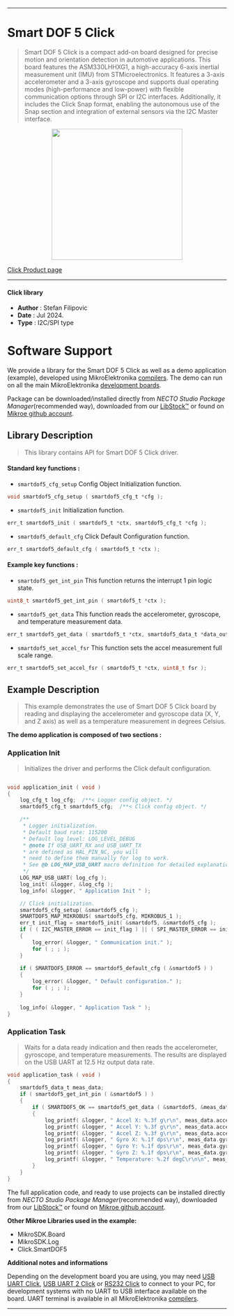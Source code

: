 
---
# Smart DOF 5 Click

> Smart DOF 5 Click is a compact add-on board designed for precise motion and orientation detection in automotive applications. This board features the ASM330LHHXG1, a high-accuracy 6-axis inertial measurement unit (IMU) from STMicroelectronics. It features a 3-axis accelerometer and a 3-axis gyroscope and supports dual operating modes (high-performance and low-power) with flexible communication options through SPI or I2C interfaces. Additionally, it includes the Click Snap format, enabling the autonomous use of the Snap section and integration of external sensors via the I2C Master interface.

<p align="center">
  <img src="https://download.mikroe.com/images/click_for_ide/smartdof5_click.png" height=300px>
</p>

[Click Product page](https://www.mikroe.com/smart-dof-5-click)

---


#### Click library

- **Author**        : Stefan Filipovic
- **Date**          : Jul 2024.
- **Type**          : I2C/SPI type


# Software Support

We provide a library for the Smart DOF 5 Click
as well as a demo application (example), developed using MikroElektronika
[compilers](https://www.mikroe.com/necto-studio).
The demo can run on all the main MikroElektronika [development boards](https://www.mikroe.com/development-boards).

Package can be downloaded/installed directly from *NECTO Studio Package Manager*(recommended way), downloaded from our [LibStock&trade;](https://libstock.mikroe.com) or found on [Mikroe github account](https://github.com/MikroElektronika/mikrosdk_click_v2/tree/master/clicks).

## Library Description

> This library contains API for Smart DOF 5 Click driver.

#### Standard key functions :

- `smartdof5_cfg_setup` Config Object Initialization function.
```c
void smartdof5_cfg_setup ( smartdof5_cfg_t *cfg );
```

- `smartdof5_init` Initialization function.
```c
err_t smartdof5_init ( smartdof5_t *ctx, smartdof5_cfg_t *cfg );
```

- `smartdof5_default_cfg` Click Default Configuration function.
```c
err_t smartdof5_default_cfg ( smartdof5_t *ctx );
```

#### Example key functions :

- `smartdof5_get_int_pin` This function returns the interrupt 1 pin logic state.
```c
uint8_t smartdof5_get_int_pin ( smartdof5_t *ctx );
```

- `smartdof5_get_data` This function reads the accelerometer, gyroscope, and temperature measurement data.
```c
err_t smartdof5_get_data ( smartdof5_t *ctx, smartdof5_data_t *data_out );
```

- `smartdof5_set_accel_fsr` This function sets the accel measurement full scale range.
```c
err_t smartdof5_set_accel_fsr ( smartdof5_t *ctx, uint8_t fsr );
```

## Example Description

> This example demonstrates the use of Smart DOF 5 Click board by reading and displaying 
the accelerometer and gyroscope data (X, Y, and Z axis) as well as a temperature measurement in degrees Celsius.

**The demo application is composed of two sections :**

### Application Init

> Initializes the driver and performs the Click default configuration.

```c

void application_init ( void )
{
    log_cfg_t log_cfg;  /**< Logger config object. */
    smartdof5_cfg_t smartdof5_cfg;  /**< Click config object. */

    /** 
     * Logger initialization.
     * Default baud rate: 115200
     * Default log level: LOG_LEVEL_DEBUG
     * @note If USB_UART_RX and USB_UART_TX 
     * are defined as HAL_PIN_NC, you will 
     * need to define them manually for log to work. 
     * See @b LOG_MAP_USB_UART macro definition for detailed explanation.
     */
    LOG_MAP_USB_UART( log_cfg );
    log_init( &logger, &log_cfg );
    log_info( &logger, " Application Init " );

    // Click initialization.
    smartdof5_cfg_setup( &smartdof5_cfg );
    SMARTDOF5_MAP_MIKROBUS( smartdof5_cfg, MIKROBUS_1 );
    err_t init_flag = smartdof5_init( &smartdof5, &smartdof5_cfg );
    if ( ( I2C_MASTER_ERROR == init_flag ) || ( SPI_MASTER_ERROR == init_flag ) )
    {
        log_error( &logger, " Communication init." );
        for ( ; ; );
    }
    
    if ( SMARTDOF5_ERROR == smartdof5_default_cfg ( &smartdof5 ) )
    {
        log_error( &logger, " Default configuration." );
        for ( ; ; );
    }
    
    log_info( &logger, " Application Task " );
}

```

### Application Task

> Waits for a data ready indication and then reads the accelerometer, gyroscope, and temperature
measurements. The results are displayed on the USB UART at 12.5 Hz output data rate.

```c
void application_task ( void )
{
    smartdof5_data_t meas_data;
    if ( smartdof5_get_int_pin ( &smartdof5 ) ) 
    {
        if ( SMARTDOF5_OK == smartdof5_get_data ( &smartdof5, &meas_data ) )
        {
            log_printf( &logger, " Accel X: %.3f g\r\n", meas_data.accel.x );
            log_printf( &logger, " Accel Y: %.3f g\r\n", meas_data.accel.y );
            log_printf( &logger, " Accel Z: %.3f g\r\n", meas_data.accel.z );
            log_printf( &logger, " Gyro X: %.1f dps\r\n", meas_data.gyro.x );
            log_printf( &logger, " Gyro Y: %.1f dps\r\n", meas_data.gyro.y );
            log_printf( &logger, " Gyro Z: %.1f dps\r\n", meas_data.gyro.z );
            log_printf( &logger, " Temperature: %.2f degC\r\n\n", meas_data.temperature );
        }
    }
}
```

The full application code, and ready to use projects can be installed directly from *NECTO Studio Package Manager*(recommended way), downloaded from our [LibStock&trade;](https://libstock.mikroe.com) or found on [Mikroe github account](https://github.com/MikroElektronika/mikrosdk_click_v2/tree/master/clicks).

**Other Mikroe Libraries used in the example:**

- MikroSDK.Board
- MikroSDK.Log
- Click.SmartDOF5

**Additional notes and informations**

Depending on the development board you are using, you may need
[USB UART Click](https://www.mikroe.com/usb-uart-click),
[USB UART 2 Click](https://www.mikroe.com/usb-uart-2-click) or
[RS232 Click](https://www.mikroe.com/rs232-click) to connect to your PC, for
development systems with no UART to USB interface available on the board. UART
terminal is available in all MikroElektronika
[compilers](https://shop.mikroe.com/compilers).

---
